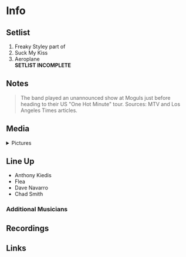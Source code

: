 # Info

## Setlist

1. Freaky Styley part of
2. Suck My Kiss
3. Aeroplane
<br>**SETLIST INCOMPLETE**

## Notes

> The band played an unannounced show at Moguls just before heading to their US "One Hot Minute" tour.
Sources: MTV and Los Angeles Times articles.

## Media 

<details>
  <summary>Pictures</summary>
  <!--<img alt="Setlist" title="Setlist" src="_.jpg" height="200" />-->
</details>

## Line Up

* Anthony Kiedis
* Flea
* Dave Navarro
* Chad Smith

### Additional Musicians

## Recordings

## Links

